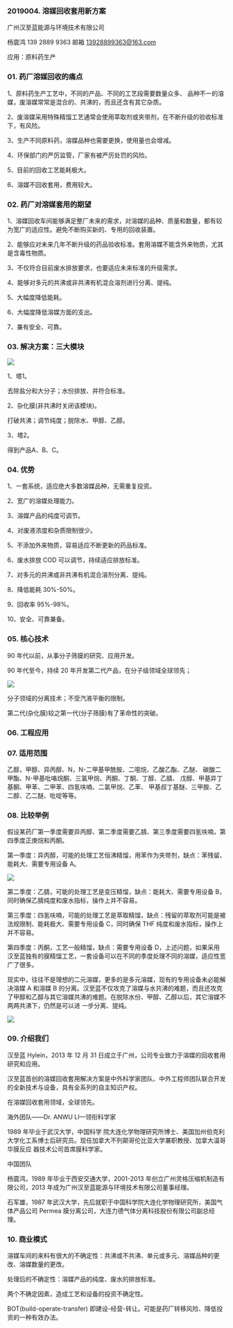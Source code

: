### 2019004. 溶媒回收套用新方案

广州汉至蓝能源与环境技术有限公司

杨震鸿 139 2889 9363 邮箱 13928899363@163.com

应用：原料药生产

### 01. 药厂溶媒回收的痛点

1、原料药生产工艺中，不同的产品、不同的工艺段需要数量众多、 品种不一的溶媒，废溶媒常常是混合的、共沸的，而且还含有其它杂质。

2、废溶媒采用特殊精馏工艺通常会使用萃取剂或夹带剂，在不断升级的验收标准下，有风险。

3、生产不同原料药，溶媒品种也需要更换，使用量也会增减。 

4、环保部门的严厉监管，厂家有被严厉处罚的风险。 

5、目前的回收工艺能耗极大。 

6、溶媒不回收套用，费用较大。

### 02. 药厂对溶媒套用的期望

1、溶媒回收车间能够满足整厂未来的需求，对溶媒的品种、质量和数量，都有较为宽广的适应性。避免不断购买新的、专用的回收装置。

2、能够应对未来几年不断升级的药品验收标准。套用溶媒不能含外来物质，尤其是含毒性物质。

3、不仅符合目前废水排放要求，也要适应未来标准的升级需求。 

4、能够对多元的共沸或非共沸有机混合溶剂进行分离、提纯。 

5、大幅度降低能耗。

6、大幅度降低溶媒方面的支出。

7、兼有安全、可靠。

### 03. 解决方案：三大模块

![](https://raw.githubusercontent.com/dalong0514/selfstudy/master/图片链接/工程培训/2019013.PNG)

1、塔1。

去除盐分和大分子；水份排放、并符合标准。

2、杂化膜(非共沸时关闭该模块)。

打破共沸；调节纯度；脱除水、甲醇、乙醇。

3、塔2。

得到产品A、B、C。

### 04. 优势

 1、一套系统，适应绝大多数溶媒品种，无需重复投资。
 
2、宽广的溶媒处理能力。 

3、溶媒产品的纯度可调节。 

4、对废液浓度和杂质限制很少。 

5、不添加外来物质，容易适应不断更新的药品标准。

6、废水排放 COD 可以调节，持续适应排放标准。 

7、对多元的共沸或非共沸有机混合溶剂分离、提纯。 

8、降低能耗 30%-50%。

9、回收率 95%-98%。 

10、安全、可靠兼备。

### 05. 核心技术

90 年代以前，从事分子筛膜的研究、应用开发。 

90 年代至今，持续 20 年开发第二代产品，在分子级领域全球领先；

![](https://raw.githubusercontent.com/dalong0514/selfstudy/master/图片链接/工程培训/2019014.PNG)

分子领域的分离技术；不受汽液平衡的限制。

第二代(杂化膜)较之第一代(分子筛膜)有了革命性的突破。

### 06. 工程应用

### 07. 适用范围

乙醇，甲醇、异丙醇、N，N-二甲基甲酰胺、二噁烷、乙酸乙酯、乙醚、 碳酸二甲酯、N-甲基吡咯烷酮、三氯甲烷、丙酮、丁酮、丁醇、乙腈、 戊醇、甲基异丁基酮、甲苯、二甲苯、四氢呋喃、二氯甲烷、乙苯、 甲基叔丁基醚、三甲胺、乙二醇、乙二醚、吡啶等等。
 
### 08. 比较举例

假设某药厂第一季度需要异丙醇、第二季度需要乙腈、第三季度需要四氢呋喃，第四季度正庚烷和丙酮。

第一季度：异丙醇，可能的处理工艺恒沸精馏，用苯作为夹带剂，缺点：苯残留、 能耗大、需要专用设备 A。

![](https://raw.githubusercontent.com/dalong0514/selfstudy/master/图片链接/工程培训/2019015.PNG)

第二季度：乙腈，可能的处理工艺是变压精馏，缺点：能耗大、需要专用设备 B，同时确保乙腈纯度和废水指标，操作上并不容易。

第三季度：四氢呋喃，可能的处理工艺是萃取精馏，缺点：残留的萃取剂可能是被法规限制、能耗极大、需要专用设备 C，同时确保 THF 纯度和废水指标，操作上并不容易。

第四季度：丙酮，工艺一般精馏，缺点：需要专用设备 D，上述问题，如果采用汉至蓝独有的膜精馏工艺，一套设备可以在不同的季度处理不同的溶媒，适应性宽广了很多。

现实中，往往不是理想的二元溶媒，更多的是多元溶媒，现有的专用设备未必能解决溶媒 A 和溶媒 B 的分离。汉至蓝不仅攻克了溶媒与水共沸的难题，而且还攻克了甲醇和乙醇与其它溶媒共沸的难题。在脱除水份、甲醇、乙醇以后，其它溶媒不两两共沸下，仍然是可以进 一步分离、提纯。

![](https://raw.githubusercontent.com/dalong0514/selfstudy/master/图片链接/工程培训/2019016.PNG)

### 09. 介绍我们

汉至蓝 Hylein，2013 年 12 月 31 日成立于广州，公司专业致力于溶媒的回收套用研究和应用。

汉至蓝首创的溶媒回收套用解决方案是中外科学家团队、中外工程师团队联合开发的全新技术与设备，具有全系列的自主知识产权。

在溶媒回收套用领域，全球领先。

海外团队——Dr. ANWU LI—领衔科学家

1989 年毕业于武汉大学，中国科学 院大连化学物理研究所博士、美国加州伯克利大学化工系博士后研究员。现任加拿大不列颠哥伦比亚大学兼职教授、加拿大温哥华膜反应 器技术公司首席膜科学家。

中国团队

杨震鸿，1989 年毕业于西安交通大学，2001-2013 年创立广州灵格压缩机制造有限公司，2013 年成为广州汉至蓝能源与环境技术有限公司董事经理。

石军雄，1987 年武汉大学，先后就职于中国科学院大连化学物理研究所，美国气体产品公司 Permea 膜分离公司，大连力德气体分离科技股份有限公司副总经理。

### 10. 商业模式

溶媒车间的来料有很大的不确定性：共沸或不共沸、单元或多元、溶媒品种的更改、溶媒数量的更改。

处理后的不确定性：溶媒产品的纯度、废水的排放标准。

两个不确定因素，造成工艺和设备的投资不确定性。

BOT(build-operate-transfer) 即建设-经营-转让。可能是药厂转移风险、降低投资的一种有效办法。